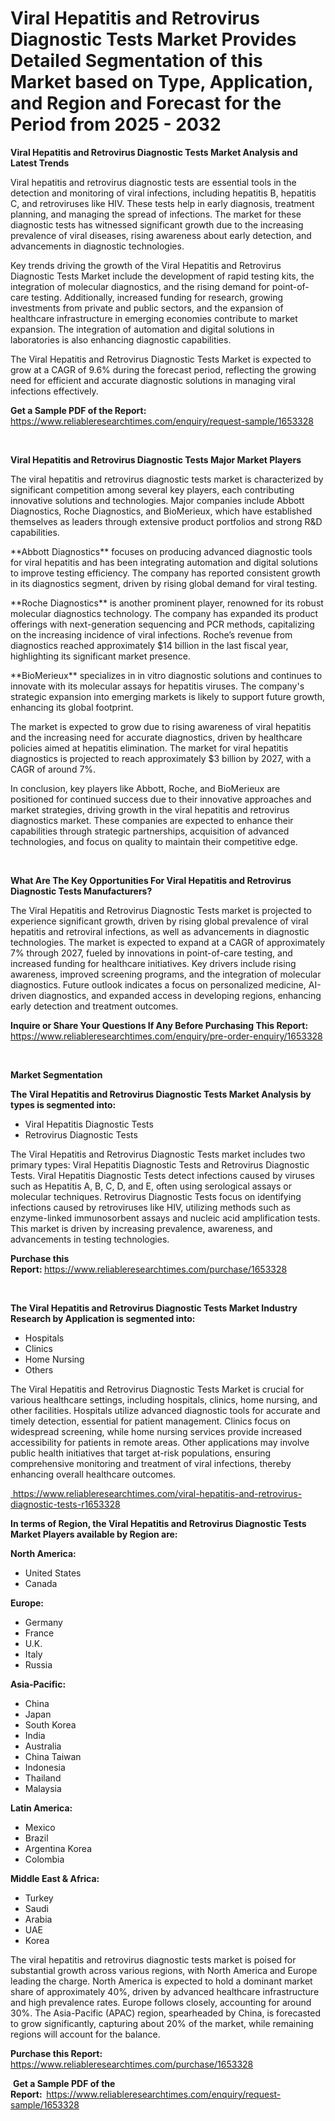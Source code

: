 <p><h1>Viral Hepatitis and Retrovirus Diagnostic Tests Market Provides Detailed Segmentation of this Market based on Type, Application, and Region and Forecast for the Period from 2025 - 2032</h1></p><p><strong>Viral Hepatitis and Retrovirus Diagnostic Tests Market Analysis and Latest Trends</strong></p>
<p><p>Viral hepatitis and retrovirus diagnostic tests are essential tools in the detection and monitoring of viral infections, including hepatitis B, hepatitis C, and retroviruses like HIV. These tests help in early diagnosis, treatment planning, and managing the spread of infections. The market for these diagnostic tests has witnessed significant growth due to the increasing prevalence of viral diseases, rising awareness about early detection, and advancements in diagnostic technologies. </p><p>Key trends driving the growth of the Viral Hepatitis and Retrovirus Diagnostic Tests Market include the development of rapid testing kits, the integration of molecular diagnostics, and the rising demand for point-of-care testing. Additionally, increased funding for research, growing investments from private and public sectors, and the expansion of healthcare infrastructure in emerging economies contribute to market expansion. The integration of automation and digital solutions in laboratories is also enhancing diagnostic capabilities.</p><p>The Viral Hepatitis and Retrovirus Diagnostic Tests Market is expected to grow at a CAGR of 9.6% during the forecast period, reflecting the growing need for efficient and accurate diagnostic solutions in managing viral infections effectively.</p></p>
<p><strong>Get a Sample PDF of the Report:&nbsp;</strong> <a href="https://www.reliableresearchtimes.com/enquiry/request-sample/1653328?utm_campaign=3080&utm_medium=2&utm_source=Github&utm_content=ia&utm_term=18042025&utm_id=viral-hepatitis-and-retrovirus-diagnostic-tests">https://www.reliableresearchtimes.com/enquiry/request-sample/1653328</a></p>
<p>&nbsp;</p>
<p><strong>Viral Hepatitis and Retrovirus Diagnostic Tests Major Market Players</strong></p>
<p><p>The viral hepatitis and retrovirus diagnostic tests market is characterized by significant competition among several key players, each contributing innovative solutions and technologies. Major companies include Abbott Diagnostics, Roche Diagnostics, and BioMerieux, which have established themselves as leaders through extensive product portfolios and strong R&D capabilities.</p><p>**Abbott Diagnostics** focuses on producing advanced diagnostic tools for viral hepatitis and has been integrating automation and digital solutions to improve testing efficiency. The company has reported consistent growth in its diagnostics segment, driven by rising global demand for viral testing.</p><p>**Roche Diagnostics** is another prominent player, renowned for its robust molecular diagnostics technology. The company has expanded its product offerings with next-generation sequencing and PCR methods, capitalizing on the increasing incidence of viral infections. Roche’s revenue from diagnostics reached approximately $14 billion in the last fiscal year, highlighting its significant market presence.</p><p>**BioMerieux** specializes in in vitro diagnostic solutions and continues to innovate with its molecular assays for hepatitis viruses. The company's strategic expansion into emerging markets is likely to support future growth, enhancing its global footprint.</p><p>The market is expected to grow due to rising awareness of viral hepatitis and the increasing need for accurate diagnostics, driven by healthcare policies aimed at hepatitis elimination. The market for viral hepatitis diagnostics is projected to reach approximately $3 billion by 2027, with a CAGR of around 7%. </p><p>In conclusion, key players like Abbott, Roche, and BioMerieux are positioned for continued success due to their innovative approaches and market strategies, driving growth in the viral hepatitis and retrovirus diagnostics market. These companies are expected to enhance their capabilities through strategic partnerships, acquisition of advanced technologies, and focus on quality to maintain their competitive edge.</p></p>
<p>&nbsp;</p>
<p><strong>What Are The Key Opportunities For Viral Hepatitis and Retrovirus Diagnostic Tests Manufacturers?</strong></p>
<p><p>The Viral Hepatitis and Retrovirus Diagnostic Tests market is projected to experience significant growth, driven by rising global prevalence of viral hepatitis and retroviral infections, as well as advancements in diagnostic technologies. The market is expected to expand at a CAGR of approximately 7% through 2027, fueled by innovations in point-of-care testing, and increased funding for healthcare initiatives. Key drivers include rising awareness, improved screening programs, and the integration of molecular diagnostics. Future outlook indicates a focus on personalized medicine, AI-driven diagnostics, and expanded access in developing regions, enhancing early detection and treatment outcomes.</p></p>
<p><strong>Inquire or Share Your Questions If Any Before Purchasing This Report:</strong> <a href="https://www.reliableresearchtimes.com/enquiry/pre-order-enquiry/1653328?utm_campaign=3080&utm_medium=2&utm_source=Github&utm_content=ia&utm_term=18042025&utm_id=viral-hepatitis-and-retrovirus-diagnostic-tests">https://www.reliableresearchtimes.com/enquiry/pre-order-enquiry/1653328</a></p>
<p>&nbsp;</p>
<p><strong>Market Segmentation</strong></p>
<p><strong>The Viral Hepatitis and Retrovirus Diagnostic Tests Market Analysis by types is segmented into:</strong></p>
<p><ul><li>Viral Hepatitis Diagnostic Tests</li><li>Retrovirus Diagnostic Tests</li></ul></p>
<p><p>The Viral Hepatitis and Retrovirus Diagnostic Tests market includes two primary types: Viral Hepatitis Diagnostic Tests and Retrovirus Diagnostic Tests. Viral Hepatitis Diagnostic Tests detect infections caused by viruses such as Hepatitis A, B, C, D, and E, often using serological assays or molecular techniques. Retrovirus Diagnostic Tests focus on identifying infections caused by retroviruses like HIV, utilizing methods such as enzyme-linked immunosorbent assays and nucleic acid amplification tests. This market is driven by increasing prevalence, awareness, and advancements in testing technologies.</p></p>
<p><strong>Purchase this Report:&nbsp;</strong><a href="https://www.reliableresearchtimes.com/purchase/1653328?utm_campaign=3080&utm_medium=2&utm_source=Github&utm_content=ia&utm_term=18042025&utm_id=viral-hepatitis-and-retrovirus-diagnostic-tests">https://www.reliableresearchtimes.com/purchase/1653328</a></p>
<p>&nbsp;</p>
<p><strong>The Viral Hepatitis and Retrovirus Diagnostic Tests Market Industry Research by Application is segmented into:</strong></p>
<p><ul><li>Hospitals</li><li>Clinics</li><li>Home Nursing</li><li>Others</li></ul></p>
<p><p>The Viral Hepatitis and Retrovirus Diagnostic Tests Market is crucial for various healthcare settings, including hospitals, clinics, home nursing, and other facilities. Hospitals utilize advanced diagnostic tools for accurate and timely detection, essential for patient management. Clinics focus on widespread screening, while home nursing services provide increased accessibility for patients in remote areas. Other applications may involve public health initiatives that target at-risk populations, ensuring comprehensive monitoring and treatment of viral infections, thereby enhancing overall healthcare outcomes.</p></p>
<p><a href="https://www.reliableresearchtimes.com/viral-hepatitis-and-retrovirus-diagnostic-tests-r1653328?utm_campaign=3080&utm_medium=2&utm_source=Github&utm_content=ia&utm_term=18042025&utm_id=viral-hepatitis-and-retrovirus-diagnostic-tests">&nbsp;https://www.reliableresearchtimes.com/viral-hepatitis-and-retrovirus-diagnostic-tests-r1653328</a></p>
<p><strong>In terms of Region, the Viral Hepatitis and Retrovirus Diagnostic Tests Market Players available by Region are:</strong></p>
<p>
    <p> <strong> North America: </strong>
        <ul>
            <li>United States</li>
            <li>Canada</li>
        </ul>
        </p> 
    <p> <strong> Europe: </strong>
        <ul>
            <li>Germany</li>
            <li>France</li>
            <li>U.K.</li>
            <li>Italy</li>
            <li>Russia</li>
        </ul>
        </p> 
    <p> <strong> Asia-Pacific: </strong>
        <ul>
            <li>China</li>
            <li>Japan</li>
            <li>South Korea</li>
            <li>India</li>
            <li>Australia</li>
            <li>China Taiwan</li>
            <li>Indonesia</li>
            <li>Thailand</li>
            <li>Malaysia</li>
        </ul>
        </p> 
    <p> <strong> Latin America: </strong>
        <ul>
            <li>Mexico</li>
            <li>Brazil</li>
            <li>Argentina Korea</li>
            <li>Colombia</li>
        </ul>
        </p> 
    <p> <strong> Middle East & Africa: </strong>
        <ul>
            <li>Turkey</li>
            <li>Saudi</li>
            <li>Arabia</li>
            <li>UAE</li>
            <li>Korea</li>
        </ul>
    </p>
    </p>
<p><p>The viral hepatitis and retrovirus diagnostic tests market is poised for substantial growth across various regions, with North America and Europe leading the charge. North America is expected to hold a dominant market share of approximately 40%, driven by advanced healthcare infrastructure and high prevalence rates. Europe follows closely, accounting for around 30%. The Asia-Pacific (APAC) region, spearheaded by China, is forecasted to grow significantly, capturing about 20% of the market, while remaining regions will account for the balance.</p></p>
<p><strong>Purchase this Report: </strong><a href="https://www.reliableresearchtimes.com/purchase/1653328?utm_campaign=3080&utm_medium=2&utm_source=Github&utm_content=ia&utm_term=18042025&utm_id=viral-hepatitis-and-retrovirus-diagnostic-tests">https://www.reliableresearchtimes.com/purchase/1653328</a></p>
<p>&nbsp;<strong>Get a Sample PDF of the Report:&nbsp;&nbsp;</strong><a href="https://www.reliableresearchtimes.com/enquiry/request-sample/1653328?utm_campaign=3080&utm_medium=2&utm_source=Github&utm_content=ia&utm_term=18042025&utm_id=viral-hepatitis-and-retrovirus-diagnostic-tests">https://www.reliableresearchtimes.com/enquiry/request-sample/1653328</a></p>
<p><strong></strong></p>
<p><p></p><p></p><p></p></p>